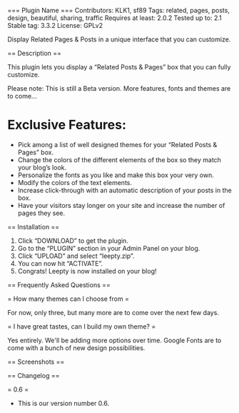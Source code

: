 === Plugin Name ===
Contributors: KLK1, sf89
Tags: related, pages, posts, design, beautiful, sharing, traffic
Requires at least: 2.0.2
Tested up to: 2.1
Stable tag: 3.3.2
License: GPLv2

Display Related Pages & Posts in a unique interface that you can customize.

== Description ==

This plugin lets you display a “Related Posts & Pages” box that you can fully customize.


Please note: This is still a Beta version. More features, fonts and themes are to come...

# Exclusive Features:
- Pick among a list of well designed themes for your “Related Posts & Pages” box.
- Change the colors of the different elements of the box so they match your blog’s look.
- Personalize the fonts as you like and make this box your very own.
- Modify the colors of the text elements.
- Increase click-through with an automatic description of your posts in the box.
- Have your visitors stay longer on your site and increase the number of pages they see.


== Installation ==

1. Click “DOWNLOAD” to get the plugin.
2. Go to the “PLUGIN” section in your Admin Panel on your blog.
3. Click “UPLOAD” and select “leepty.zip”.
4. You can now hit “ACTIVATE”.
5. Congrats! Leepty is now installed on your blog!

== Frequently Asked Questions ==

= How many themes can I choose from =

For now, only three, but many more are to come over the next few days.

= I have great tastes, can I build my own theme? =

Yes entirely. We'll be adding more options over time. Google Fonts are to come with a bunch of new design possibilities.

== Screenshots ==


== Changelog ==

= 0.6 =
* This is our version number 0.6.

